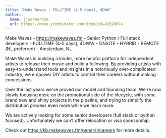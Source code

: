 ```yaml
---
title: "Make Waves : FULLTIME (4-5 days), 4DWW"
author:
  name: jjwarmerdam
  url: https://news.ycombinator.com/item?id=42920074
---
```

Make Waves - <a href="https:&#x2F;&#x2F;makewaves.fm" rel="nofollow">https:&#x2F;&#x2F;makewaves.fm</a> - Senior Python &#x2F; Full stack developers - FULLTIME (4-5 days), 4DWW - ONSITE - HYBRID - REMOTE (NL preferred) - Amsterdam, NL

Make Waves is building a kinder, more helpful platform for independent artists to release their music and build a following. By providing artists with easy-to-understand tools and insights in a notoriously over-complicated industry, we empower DIY artists to control their careers without making concessions.

Over the last years we&#x27;ve proved our model and founding team. We&#x27;re now slowly focusing more on the promotional side of the lifecycle, with some brand new and shiny projects in the pipeline, and trying to simplify the distribution process even more while we learn more.

We are actively looking for some senior developers (full stack or python focused). Unfortunately we can’t offer relocation or visa sponsorship.

Check out <a href="https:&#x2F;&#x2F;kb.makewaves.fm&#x2F;general&#x2F;careers" rel="nofollow">https:&#x2F;&#x2F;kb.makewaves.fm&#x2F;general&#x2F;careers</a> for more details.
<JobApplication />
